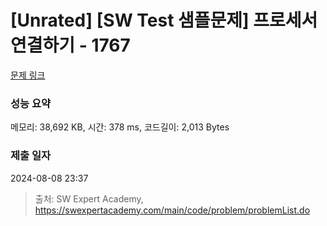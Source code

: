 # [Unrated] [SW Test 샘플문제] 프로세서 연결하기 - 1767 

[문제 링크](https://swexpertacademy.com/main/code/problem/problemDetail.do?contestProbId=AV4suNtaXFEDFAUf) 

### 성능 요약

메모리: 38,692 KB, 시간: 378 ms, 코드길이: 2,013 Bytes

### 제출 일자

2024-08-08 23:37



> 출처: SW Expert Academy, https://swexpertacademy.com/main/code/problem/problemList.do